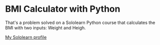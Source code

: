 # BMI Calculator with Python
That's a problem solved on a Sololearn Python course that calculates the BMI with two inputs: Weight and Heigh.

[My Sololearn profile](https://www.sololearn.com/profile/10034312)
